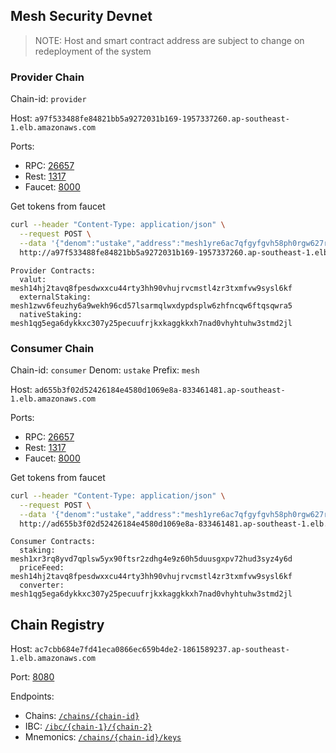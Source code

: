 ## Mesh Security Devnet

> NOTE: Host and smart contract address are subject to change on redeployment of the system

### Provider Chain

Chain-id: `provider`

Host: `a97f533488fe84821bb5a9272031b169-1957337260.ap-southeast-1.elb.amazonaws.com`

Ports:
* RPC: [26657](http://a97f533488fe84821bb5a9272031b169-1957337260.ap-southeast-1.elb.amazonaws.com:26657/status)
* Rest: [1317](http://a97f533488fe84821bb5a9272031b169-1957337260.ap-southeast-1.elb.amazonaws.com:1317)
* Faucet: [8000](http://a97f533488fe84821bb5a9272031b169-1957337260.ap-southeast-1.elb.amazonaws.com:8000)

Get tokens from faucet
```bash
curl --header "Content-Type: application/json" \
  --request POST \
  --data '{"denom":"ustake","address":"mesh1yre6ac7qfgyfgvh58ph0rgw627rhw766y430qq"}' \
  http://a97f533488fe84821bb5a9272031b169-1957337260.ap-southeast-1.elb.amazonaws.com:8000/credit
```

```
Provider Contracts:
  valut: mesh14hj2tavq8fpesdwxxcu44rty3hh90vhujrvcmstl4zr3txmfvw9sysl6kf
  externalStaking: mesh1zwv6feuzhy6a9wekh96cd57lsarmqlwxdypdsplw6zhfncqw6ftqsqwra5
  nativeStaking: mesh1qg5ega6dykkxc307y25pecuufrjkxkaggkkxh7nad0vhyhtuhw3stmd2jl
```

### Consumer Chain

Chain-id: `consumer`
Denom: `ustake`
Prefix: `mesh`

Host: `ad655b3f02d52426184e4580d1069e8a-833461481.ap-southeast-1.elb.amazonaws.com`

Ports:
* RPC: [26657](http://ad655b3f02d52426184e4580d1069e8a-833461481.ap-southeast-1.elb.amazonaws.com:26657/status)
* Rest: [1317](http://ad655b3f02d52426184e4580d1069e8a-833461481.ap-southeast-1.elb.amazonaws.com:1317/status)
* Faucet: [8000](http://ad655b3f02d52426184e4580d1069e8a-833461481.ap-southeast-1.elb.amazonaws.com:8000/status)

Get tokens from faucet
```bash
curl --header "Content-Type: application/json" \
  --request POST \
  --data '{"denom":"ustake","address":"mesh1yre6ac7qfgyfgvh58ph0rgw627rhw766y430qq"}' \
  http://ad655b3f02d52426184e4580d1069e8a-833461481.ap-southeast-1.elb.amazonaws.com:8000/credit
```

```
Consumer Contracts:
  staking: mesh1xr3rq8yvd7qplsw5yx90ftsr2zdhg4e9z60h5duusgxpv72hud3syz4y6d
  priceFeed: mesh14hj2tavq8fpesdwxxcu44rty3hh90vhujrvcmstl4zr3txmfvw9sysl6kf
  converter: mesh1qg5ega6dykkxc307y25pecuufrjkxkaggkkxh7nad0vhyhtuhw3stmd2jl
```

## Chain Registry

Host: `ac7cbb684e7fd41eca0866ec659b4de2-1861589237.ap-southeast-1.elb.amazonaws.com`

Port: [8080](http://ac7cbb684e7fd41eca0866ec659b4de2-1861589237.ap-southeast-1.elb.amazonaws.com:8080/chains)

Endpoints:
* Chains: [`/chains/{chain-id}`](http://ac7cbb684e7fd41eca0866ec659b4de2-1861589237.ap-southeast-1.elb.amazonaws.com:8080/chains/provider)
* IBC: [`/ibc/{chain-1}/{chain-2}`](http://ac7cbb684e7fd41eca0866ec659b4de2-1861589237.ap-southeast-1.elb.amazonaws.com:8080/ibc/provider/consumer)
* Mnemonics: [`/chains/{chain-id}/keys`](http://ac7cbb684e7fd41eca0866ec659b4de2-1861589237.ap-southeast-1.elb.amazonaws.com:8080/chains/provider/keys)

